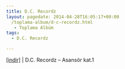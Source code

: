 ```yaml
---
title: D.C. Recordz
layout: pagedate: 2014-04-28T16:05:17+00:00
  /toplama-album/d-c-recordz.html
   - Toplama Albüm
tags:
  - D.C. Recordz

---
```

<a href="https://cloud.mail.ru/public/983c23016470/D.C.%20Recordz%20-%20Asansor%20Kat.1" target="_blank">[indir]</a> | D.C. Recordz &#8211; Asansör kat.1
